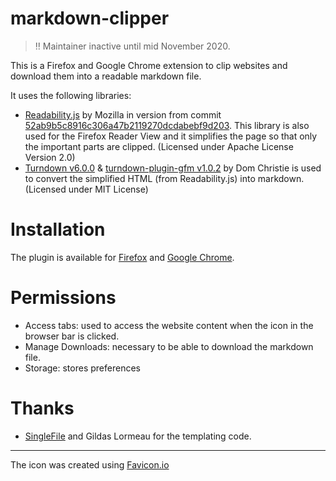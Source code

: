 # markdown-clipper

> ‼️ Maintainer inactive until mid November 2020.

This is a Firefox and Google Chrome extension to clip websites and download them into a readable markdown file.

It uses the following libraries:

- [Readability.js](https://github.com/mozilla/readability) by Mozilla in version from commit [52ab9b5c8916c306a47b2119270dcdabebf9d203](https://github.com/mozilla/readability/commit/52ab9b5c8916c306a47b2119270dcdabebf9d203). This library is also used for the Firefox Reader View and it simplifies the page so that only the important parts are clipped. (Licensed under Apache License Version 2.0)
- [Turndown v6.0.0](https://github.com/domchristie/turndown) & [turndown-plugin-gfm v1.0.2](https://github.com/domchristie/turndown-plugin-gfm) by Dom Christie is used to convert the simplified HTML (from Readability.js) into markdown. (Licensed under MIT License)

# Installation

The plugin is available for [Firefox](https://addons.mozilla.org/de/firefox/addon/markdown-clipper/) and [Google Chrome](https://chrome.google.com/webstore/detail/markdown-clipper/cjedbglnccaioiolemnfhjncicchinao).

# Permissions

- Access tabs: used to access the website content when the icon in the browser bar is clicked.
- Manage Downloads: necessary to be able to download the markdown file.
- Storage: stores preferences

# Thanks
- [SingleFile](https://github.com/gildas-lormeau/SingleFile) and Gildas Lormeau for the templating code.

---

The icon was created using [Favicon.io](https://favicon.io)
